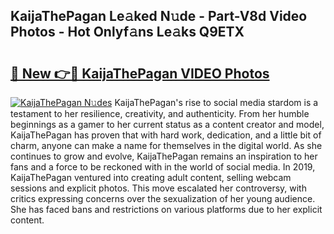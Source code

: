 ## KaijaThePagan Le𝚊ked N𝚞de - Part-V8d Video Photos - Hot Onlyf𝚊ns Le𝚊ks Q9ETX

# <h2><a href="http://ac31759.deff.icu/?id=KaijaThePagan">🔗 New 👉🔴 KaijaThePagan VIDEO Photos</a></h2>

[![KaijaThePagan N𝚞des](https://i.imgur.com/rIISA9y.gif)](http://ac31759.deff.icu/?id=KaijaThePagan)
KaijaThePagan's rise to social media stardom is a testament to her resilience, creativity, and authenticity. From her humble beginnings as a gamer to her current status as a content creator and model, KaijaThePagan has proven that with hard work, dedication, and a little bit of charm, anyone can make a name for themselves in the digital world. As she continues to grow and evolve, KaijaThePagan remains an inspiration to her fans and a force to be reckoned with in the world of social media. In 2019, KaijaThePagan ventured into creating adult content, selling webcam sessions and explicit photos. This move escalated her controversy, with critics expressing concerns over the sexualization of her young audience. She has faced bans and restrictions on various platforms due to her explicit content.
